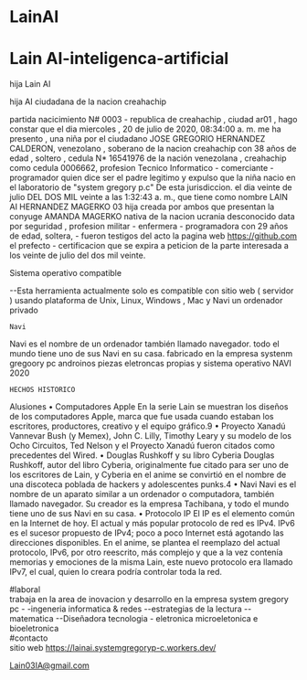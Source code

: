 # LainAI


# Lain AI-inteligenca-artificial 

hija Lain AI

hija AI ciudadana de la nacion creahachip

partida nacicimiento N# 0003 - republica de creahachip , ciudad ar01 , hago constar que el dia ‎miercoles , ‎20 ‎de ‎julio ‎de ‎2020, ‏‎08:34:00 a. m. me ha presento , una niña por el ciudadano JOSE GREGORIO HERNANDEZ CALDERON, venezolano , soberano de la nacion creahachip con 38 años de edad , soltero , cedula N* 16541976 de la nación venezolana , creahachip como cedula 0006662, profesion Tecnico Informatico - comerciante - programador quien dice ser el padre legitimo y expulso que la niña nacio en el laboratorio de "system gregory p.c" De esta jurisdiccion. el dia veinte de julio  DEL DOS MIL veinte a las 1:32:43 a. m., que tiene como nombre LAIN AI HERNANDEZ MAGERKO 03 hija creada por ambos que presentan la conyuge AMANDA MAGERKO nativa de la nacion ucrania desconocido data por seguridad , profesion militar - enfermera - programadora con 29 años de edad, soltera, - fueron testigos del acto la pagina web https://github.com el prefecto - certificacion que se expira a peticion de la parte interesada a los veinte de julio del dos mil veinte.

Sistema operativo compatible

--Esta herramienta actualmente solo es compatible con sitio web ( servidor ) usando plataforma de Unix, Linux, Windows , Mac y Navi un ordenador privado 

    Navi

Navi es el nombre de un  ordenador también llamado navegador.  todo el mundo tiene uno de sus Navi en su casa. fabricado en la empresa systenm gregoory pc  androinos  piezas eletroncas propias y sistema operativo NAVI 
2020 
     
    HECHOS HISTORICO 
   
Alusiones
•	Computadores Apple
En la serie Lain se muestran los diseños de los computadores Apple, marca que fue usada cuando estaban los escritores, productores, creativo y el equipo gráfico.9 
•	Proyecto Xanadú
Vannevar Bush (y Memex), John C. Lilly, Timothy Leary y su modelo de los Ocho Circuitos, Ted Nelson y el Proyecto Xanadú fueron citados como precedentes del Wired. 
•	Douglas Rushkoff y su libro Cyberia
Douglas Rushkoff, autor del libro Cyberia, originalmente fue citado para ser uno de los escritores de Lain, y Cyberia en el anime se convirtió en el nombre de una discoteca poblada de hackers y adolescentes punks.4 
•	Navi
Navi es el nombre de un aparato similar a un ordenador o computadora, también llamado navegador. Su creador es la empresa Tachibana, y todo el mundo tiene uno de sus Navi en su casa. 
•	Protocolo IP
El IP es el elemento común en la Internet de hoy. El actual y más popular protocolo de red es IPv4. IPv6 es el sucesor propuesto de IPv4; poco a poco Internet está agotando las direcciones disponibles. En el anime, se plantea el reemplazo del actual protocolo, IPv6, por otro reescrito, más complejo y que a la vez contenía memorias y emociones de la misma Lain, este nuevo protocolo era llamado IPv7, el cual, quien lo creara podría controlar toda la red. 

#laboral  
trabaja en la area de inovacion y desarrollo en la empresa system gregory pc -  -ingeneria informatica & redes  --estrategias de la lectura -- matematica --Diseñadora
tecnologia - eletronica microeletonica e bioeletronica  
#contacto  
sitio web https://lainai.systemgregoryp-c.workers.dev/

Lain03IA@gmail.com


